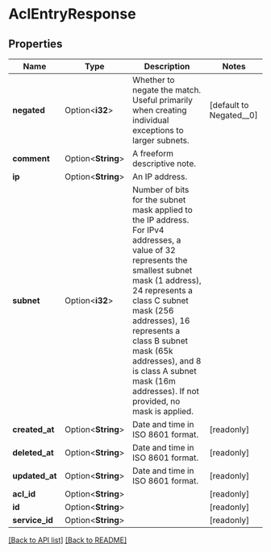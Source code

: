 # AclEntryResponse

## Properties

Name | Type | Description | Notes
------------ | ------------- | ------------- | -------------
**negated** | Option<**i32**> | Whether to negate the match. Useful primarily when creating individual exceptions to larger subnets. | [default to Negated__0]
**comment** | Option<**String**> | A freeform descriptive note. | 
**ip** | Option<**String**> | An IP address. | 
**subnet** | Option<**i32**> | Number of bits for the subnet mask applied to the IP address. For IPv4 addresses, a value of 32 represents the smallest subnet mask (1 address), 24 represents a class C subnet mask (256 addresses), 16 represents a class B subnet mask (65k addresses), and 8 is class A subnet mask (16m addresses). If not provided, no mask is applied. | 
**created_at** | Option<**String**> | Date and time in ISO 8601 format. | [readonly]
**deleted_at** | Option<**String**> | Date and time in ISO 8601 format. | [readonly]
**updated_at** | Option<**String**> | Date and time in ISO 8601 format. | [readonly]
**acl_id** | Option<**String**> |  | [readonly]
**id** | Option<**String**> |  | [readonly]
**service_id** | Option<**String**> |  | [readonly]

[[Back to API list]](../README.md#documentation-for-api-endpoints) [[Back to README]](../README.md)


